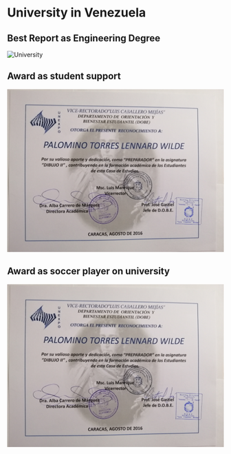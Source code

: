 # University in Venezuela

## Best Report as Engineering Degree
![University](./informePasantiaUnexpo.jpg)

## Award as student support 
![University](./certificadoPreparadorUnexpo.jpg)

## Award as soccer player on university
![University](./certificadoPreparadorUnexpo.jpg)